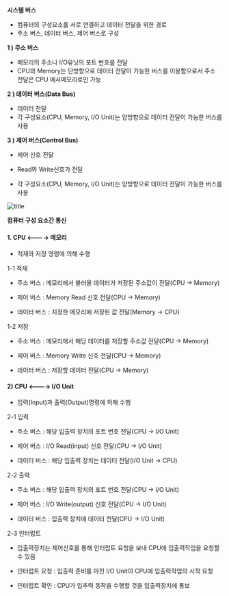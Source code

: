 **시스템 버스**  
- 컴퓨터의 구성요소를 서로 연결하고 데이터 전달을 위한 경로
- 주소 버스, 데이터 버스, 제어 버스로 구성

**1 ) 주소 버스**
- 메모리의 주소나 I/O유닛의 포트 번호를 전달
- CPU와 Memory는 단방향으로 데이터 전달이 가능한 버스를 이용함으로서 주소 전달은 CPU 에서메모리로만 가능
 

**2 ) 데이터 버스(Data Bus)**

- 데이터 전달
- 각 구성요소(CPU, Memory, I/O Unit)는 양방향으로 데이터 전달이 가능한 버스를 사용 

 

**3 ) 제어 버스(Control Bus)**

- 제어 신호 전달

- Read와 Write신호가 전달

- 각 구성요소(CPU, Memory, I/O Unit)는 양방향으로 데이터 전달이 가능한 버스를 사용 

![title](https://img1.daumcdn.net/thumb/R1280x0/?scode=mtistory2&fname=https%3A%2F%2Fblog.kakaocdn.net%2Fdn%2FxmVLL%2FbtqFElQFe4F%2F4bgtPArnBZ6dykKE4xwGy1%2Fimg.png)   



**컴퓨터 구성 요소간 통신**  
#### 1. CPU <----> 메모리

- 적재와 저장 명령에 의해 수행

 

1-1 적재

- 주소 버스 : 메모리에서 불러올 데이터가 저장된 주소값이 전달(CPU -> Memory)

- 제어 버스 : Memory Read 신호 전달(CPU -> Memory)

- 데이터 버스 : 지정한 메모리에 저장된 값 전달(Memory -> CPU)

 

1-2 저장

- 주소 버스 : 메모리에서 해당 데이터를 저장할 주소값 전달(CPU -> Memory)

- 제어 버스 : Memory Write 신호 전달(CPU -> Memory)

- 데이터 버스 : 저장할 데이터 전달(CPU -> Memory)

 

#### 2) CPU <----> I/O Unit

- 입력(Input)과 출력(Output)명령에 의해 수행

 

2-1 입력

- 주소 버스 : 해당 입출력 장치의 포트 번호 전달(CPU -> I/O Unit)

- 제어 버스 : I/O Read(input) 신호 전달(CPU -> I/O Unit)

- 데이터 버스 : 해당 입출력 장치는 데이터 전달(I/O Unit -> CPU)

 

2-2 출력

- 주소 버스 : 해당 입출력 장치의 포트 번호 전달(CPU -> I/O Unit)

- 제어 버스 : I/O Write(output) 신호 전달(CPU -> I/O Unit)

- 데이터 버스 : 입출력 장치에 데이터 전달(CPU -> I/O Unit)

 

2-3 인터럽트

- 입출력장치는 제어신호를 통해 인터럽트 요청을 보내 CPU에 입출력작업을 요청할 수 있음

- 인터럽트 요청 : 입출력 준비를 마친 I/O Unit이 CPU에 입출력작업의 시작 요청

- 인터럽트 확인 : CPU가 입추력 동작을 수행할 것을 입출력장치에 통보

